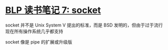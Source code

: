 # [BLP 读书笔记 7: socket](/2021/07/beginning_linux_programming_7.md)

socket 并不是 Unix System V 提出的标准，而是 BSD 发明的，但由于过于流行现在所有操作系统几乎都支持

socket 像是 pipe 的扩展或升级版
